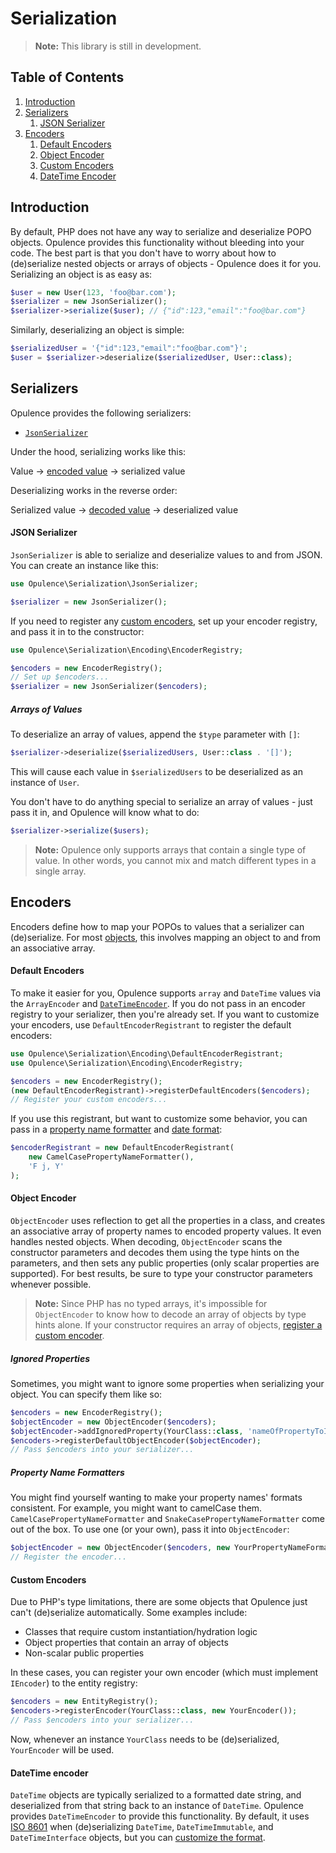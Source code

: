 # Serialization

> **Note:** This library is still in development.

## Table of Contents
1. [Introduction](#introduction)
2. [Serializers](#serializers)
    1. [JSON Serializer](#json-serializer)
3. [Encoders](#encoders)
    1. [Default Encoders](#default-encoders)
    2. [Object Encoder](#object-encoder)
    3. [Custom Encoders](#custom-encoders)
    4. [DateTime Encoder](#datetime-encoder)

<h2 id="introduction">Introduction</h2>

By default, PHP does not have any way to serialize and deserialize POPO objects.  Opulence provides this functionality without bleeding into your code.  The best part is that you don't have to worry about how to (de)serialize nested objects or arrays of objects - Opulence does it for you.  Serializing an object is as easy as:

```php
$user = new User(123, 'foo@bar.com');
$serializer = new JsonSerializer();
$serializer->serialize($user); // {"id":123,"email":"foo@bar.com"}
```

Similarly, deserializing an object is simple:

```php
$serializedUser = '{"id":123,"email":"foo@bar.com"}';
$user = $serializer->deserialize($serializedUser, User::class);
```

<h2 id="serializers">Serializers</h2>

Opulence provides the following serializers:

* [`JsonSerializer`](#json-serializer)

Under the hood, serializing works like this:

Value &rarr; [encoded value](#encoders) &rarr; serialized value

Deserializing works in the reverse order:

Serialized value &rarr; [decoded value](#encoders) &rarr; deserialized value

<h4 id="json-serializer">JSON Serializer</h4>

`JsonSerializer` is able to serialize and deserialize values to and from JSON.  You can create an instance like this:

```php
use Opulence\Serialization\JsonSerializer;

$serializer = new JsonSerializer();
```

If you need to register any [custom encoders](#custom-encoders), set up your encoder registry, and pass it in to the constructor:

```php
use Opulence\Serialization\Encoding\EncoderRegistry;

$encoders = new EncoderRegistry();
// Set up $encoders...
$serializer = new JsonSerializer($encoders);
```

<h5 id="arrays-of-values">Arrays of Values</h5>

To deserialize an array of values, append the `$type` parameter with `[]`:

```php
$serializer->deserialize($serializedUsers, User::class . '[]');
```

This will cause each value in `$serializedUsers` to be deserialized as an instance of `User`.

You don't have to do anything special to serialize an array of values - just pass it in, and Opulence will know what to do:

```php
$serializer->serialize($users);
```

> **Note:** Opulence only supports arrays that contain a single type of value.  In other words, you cannot mix and match different types in a single array.

<h2 id="encoders">Encoders</h2>

Encoders define how to map your POPOs to values that a serializer can (de)serialize.  For most [objects](#object-encoder), this involves mapping an object to and from an associative array.

<h4 id="default-encoders">Default Encoders</h4>

To make it easier for you, Opulence supports `array` and `DateTime` values via the `ArrayEncoder` and [`DateTimeEncoder`](#datetime-encoder).  If you do not pass in an encoder registry to your serializer, then you're already set.  If you want to customize your encoders, use `DefaultEncoderRegistrant` to register the default encoders:

```php
use Opulence\Serialization\Encoding\DefaultEncoderRegistrant;
use Opulence\Serialization\Encoding\EncoderRegistry;

$encoders = new EncoderRegistry();
(new DefaultEncoderRegistrant)->registerDefaultEncoders($encoders);
// Register your custom encoders...
```

If you use this registrant, but want to customize some behavior, you can pass in a [property name formatter](#property-name-formatters) and [date format](#datetime-encoder):

```php
$encoderRegistrant = new DefaultEncoderRegistrant(
    new CamelCasePropertyNameFormatter(),
    'F j, Y'
);
```

<h4 id="object-encoder">Object Encoder</h4>

`ObjectEncoder` uses reflection to get all the properties in a class, and creates an associative array of property names to encoded property values.  It even handles nested objects.  When decoding, `ObjectEncoder` scans the constructor parameters and decodes them using the type hints on the parameters, and then sets any public properties (only scalar properties are supported).  For best results, be sure to type your constructor parameters whenever possible.

> **Note:** Since PHP has no typed arrays, it's impossible for `ObjectEncoder` to know how to decode an array of objects by type hints alone.  If your constructor requires an array of objects, [register a custom encoder](#custom-encoders).

<h5 id="ignored-properties">Ignored Properties</h5>

Sometimes, you might want to ignore some properties when serializing your object.  You can specify them like so:

```php
$encoders = new EncoderRegistry();
$objectEncoder = new ObjectEncoder($encoders);
$objectEncoder->addIgnoredProperty(YourClass::class, 'nameOfPropertyToIgnore');
$encoders->registerDefaultObjectEncoder($objectEncoder);
// Pass $encoders into your serializer...
```

<h5 id="property-name-formatters">Property Name Formatters</h5>

You might find yourself wanting to make your property names' formats consistent.  For example, you might want to camelCase them.  `CamelCasePropertyNameFormatter` and `SnakeCasePropertyNameFormatter` come out of the box.  To use one (or your own), pass it into `ObjectEncoder`:

```php
$objectEncoder = new ObjectEncoder($encoders, new YourPropertyNameFormatter());
// Register the encoder...
```

<h4 id="custom-encoders">Custom Encoders</h4>

Due to PHP's type limitations, there are some objects that Opulence just can't (de)serialize automatically.  Some examples include:

* Classes that require custom instantiation/hydration logic
* Object properties that contain an array of objects
* Non-scalar public properties

In these cases, you can register your own encoder (which must implement `IEncoder`) to the entity registry:

```php
$encoders = new EntityRegistry();
$encoders->registerEncoder(YourClass::class, new YourEncoder());
// Pass $encoders into your serializer...
```

Now, whenever an instance `YourClass` needs to be (de)serialized, `YourEncoder` will be used.

<h4 id="datetime-encoder">DateTime encoder</h4>

`DateTime` objects are typically serialized to a formatted date string, and deserialized from that string back to an instance of `DateTime`.  Opulence provides `DateTimeEncoder` to provide this functionality. By default, it uses <a href="https://en.wikipedia.org/wiki/ISO_8601" target="_blank">ISO 8601</a> when (de)serializing `DateTime`, `DateTimeImmutable`, and `DateTimeInterface` objects, but you can [customize the format](#default-encoders).